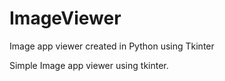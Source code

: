 # ImageViewer
Image app viewer created in Python using Tkinter

Simple Image app viewer using tkinter.





